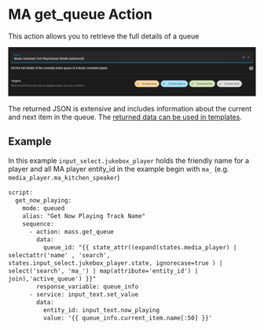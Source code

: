 # MA get_queue Action

This action allows you to retrieve the full details of a queue

![image](../assets/screenshots/service-call/get_queue.png)

The returned JSON is extensive and includes information about the current and next item in the queue. The [returned data can be used in templates](https://www.home-assistant.io/docs/scripts/perform-actions#use-templates-to-handle-response-data).

## Example

In this example `input_select.jukebox_player` holds the friendly name for a player and all MA player entity_id in the example begin with `ma_` (e.g. `media_player.ma_kitchen_speaker`)
```
script:
  get_now_playing:
    mode: queued
    alias: "Get Now Playing Track Name"
    sequence:
      - action: mass.get_queue
        data:
          queue_id: "{{ state_attr((expand(states.media_player) | selectattr('name' , 'search', states.input_select.jukebox_player.state, ignorecase=true ) | select('search', 'ma_') | map(attribute='entity_id') | join),'active_queue') }}"
        response_variable: queue_info
      - service: input_text.set_value
        data:
          entity_id: input_text.now_playing
          value: '{{ queue_info.current_item.name[:50] }}'
```
